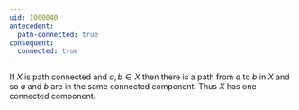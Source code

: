 ```yaml
---
uid: I000040
antecedent:
  path-connected: true
consequent:
  connected: true
---
```

If $X$ is path connected and $a,b \in X$ then there is a path from $a$ to $b$ in $X$ and so $a$ and $b$ are in the same connected component. Thus $X$ has one connected component.


